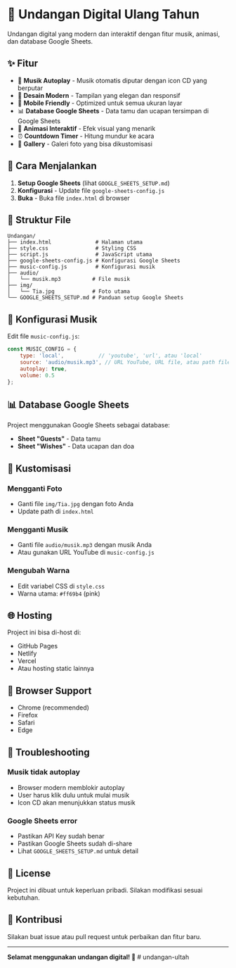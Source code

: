 # 🎉 Undangan Digital Ulang Tahun

Undangan digital yang modern dan interaktif dengan fitur musik, animasi, dan database Google Sheets.

## ✨ Fitur

- 🎵 **Musik Autoplay** - Musik otomatis diputar dengan icon CD yang berputar
- 🎨 **Desain Modern** - Tampilan yang elegan dan responsif
- 📱 **Mobile Friendly** - Optimized untuk semua ukuran layar
- 📊 **Database Google Sheets** - Data tamu dan ucapan tersimpan di Google Sheets
- 🎊 **Animasi Interaktif** - Efek visual yang menarik
- ⏰ **Countdown Timer** - Hitung mundur ke acara
- 📸 **Gallery** - Galeri foto yang bisa dikustomisasi

## 🚀 Cara Menjalankan

1. **Setup Google Sheets** (lihat `GOOGLE_SHEETS_SETUP.md`)
2. **Konfigurasi** - Update file `google-sheets-config.js`
3. **Buka** - Buka file `index.html` di browser

## 📁 Struktur File

```
Undangan/
├── index.html              # Halaman utama
├── style.css               # Styling CSS
├── script.js               # JavaScript utama
├── google-sheets-config.js # Konfigurasi Google Sheets
├── music-config.js         # Konfigurasi musik
├── audio/
│   └── musik.mp3          # File musik
├── img/
│   └── Tia.jpg            # Foto utama
└── GOOGLE_SHEETS_SETUP.md # Panduan setup Google Sheets
```

## 🎵 Konfigurasi Musik

Edit file `music-config.js`:

```javascript
const MUSIC_CONFIG = {
    type: 'local',           // 'youtube', 'url', atau 'local'
    source: 'audio/musik.mp3', // URL YouTube, URL file, atau path file lokal
    autoplay: true,
    volume: 0.5
};
```

## 📊 Database Google Sheets

Project menggunakan Google Sheets sebagai database:
- **Sheet "Guests"** - Data tamu
- **Sheet "Wishes"** - Data ucapan dan doa

## 🎨 Kustomisasi

### Mengganti Foto
- Ganti file `img/Tia.jpg` dengan foto Anda
- Update path di `index.html`

### Mengganti Musik
- Ganti file `audio/musik.mp3` dengan musik Anda
- Atau gunakan URL YouTube di `music-config.js`

### Mengubah Warna
- Edit variabel CSS di `style.css`
- Warna utama: `#ff69b4` (pink)

## 🌐 Hosting

Project ini bisa di-host di:
- GitHub Pages
- Netlify
- Vercel
- Atau hosting static lainnya

## 📱 Browser Support

- Chrome (recommended)
- Firefox
- Safari
- Edge

## 🔧 Troubleshooting

### Musik tidak autoplay
- Browser modern memblokir autoplay
- User harus klik dulu untuk mulai musik
- Icon CD akan menunjukkan status musik

### Google Sheets error
- Pastikan API Key sudah benar
- Pastikan Google Sheets sudah di-share
- Lihat `GOOGLE_SHEETS_SETUP.md` untuk detail

## 📄 License

Project ini dibuat untuk keperluan pribadi. Silakan modifikasi sesuai kebutuhan.

## 🤝 Kontribusi

Silakan buat issue atau pull request untuk perbaikan dan fitur baru.

---

**Selamat menggunakan undangan digital! 🎉** # undangan-ultah

